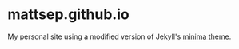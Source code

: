 mattsep.github.io
=================

My personal site using a modified version of Jekyll's [minima theme](https://github.com/jekyll/minima).